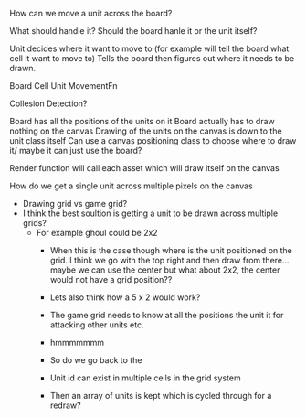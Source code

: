 How can we move a unit across the board?

What should handle it? 
Should the board hanle it or the unit itself?


Unit decides where it want to move to (for example will tell the board what cell it want to move to)
Tells the board then figures out where it needs to be drawn.

Board
    Cell
Unit
    MovementFn


Collesion Detection? 



Board has all the positions of the units on it
    Board actually has to draw nothing on the canvas
    Drawing of the units on the canvas is down to the unit class itself
        Can use a canvas positioning class to choose where to draw it/ maybe it can just use the board? 

Render function will call each asset which will draw itself on the canvas


How do we get a single unit across multiple pixels on the canvas 
- Drawing grid vs game grid? 
- I think the best soultion is getting a unit to be drawn across multiple grids? 
    - For example ghoul could be 2x2 
        - When this is the case though where is the unit positioned on the grid. I think we go with the top right and then draw from there... maybe we can use the center but what about 2x2, the center would not have a grid position?? 
        - Lets also think how a 5 x 2 would work?
        - The game grid needs to know at all the positions the unit it for attacking other units etc.
        - hmmmmmmm
        - So do we go back to the 

        - Unit id can exist in multiple cells in the grid system
        - Then an array of units is kept which is cycled through for a redraw?